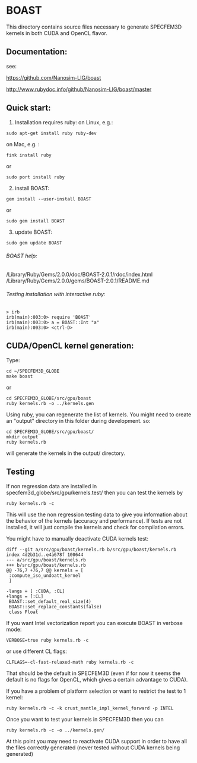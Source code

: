 # BOAST

This directory contains source files necessary to generate SPECFEM3D kernels in both CUDA and OpenCL flavor.


## Documentation:

see:

https://github.com/Nanosim-LIG/boast

http://www.rubydoc.info/github/Nanosim-LIG/boast/master


## Quick start:

1. Installation requires ruby:
  on Linux, e.g.:
  ```
  sudo apt-get install ruby ruby-dev
  ```

  on Mac, e.g. :
  ```
  fink install ruby
  ```
  or
  ```
  sudo port install ruby
  ```

2. install BOAST:
  ```
  gem install --user-install BOAST
  ```
  or
  ```
  sudo gem install BOAST
  ```

3. update BOAST:
  ```
  sudo gem update BOAST
  ```

###### BOAST help:

  /Library/Ruby/Gems/2.0.0/doc/BOAST-2.0.1/rdoc/index.html
  /Library/Ruby/Gems/2.0.0/gems/BOAST-2.0.1/README.md

###### Testing installation with interactive ruby:

```
> irb
irb(main):003:0> require 'BOAST'
irb(main):003:0> a = BOAST::Int "a"
irb(main):003:0> <ctrl-D>
```


## CUDA/OpenCL kernel generation:
Type:
```
cd ~/SPECFEM3D_GLOBE
make boast
```
or
```
cd SPECFEM3D_GLOBE/src/gpu/boast
ruby kernels.rb -o ../kernels.gen
```

Using ruby, you can regenerate the list of kernels. You might need to create an "output" directory in this folder during development.
so:
```
cd SPECFEM3D_GLOBE/src/gpu/boast/
mkdir output
ruby kernels.rb
```

will generate the kernels in the output/ directory.


## Testing

If non regression data are installed in specfem3d_globe/src/gpu/kernels.test/ then you can test the kernels by
```
ruby kernels.rb -c
```

This will use the non regression testing data to give you information about the behavior of the kernels (accuracy and performance).
If tests are not installed, it will just compile the kernels and check for compilation errors.

You might have to manually deactivate CUDA kernels test:
```
diff --git a/src/gpu/boast/kernels.rb b/src/gpu/boast/kernels.rb
index 4d2b31d..e4a678f 100644
--- a/src/gpu/boast/kernels.rb
+++ b/src/gpu/boast/kernels.rb
@@ -76,7 +76,7 @@ kernels = [
 :compute_iso_undoatt_kernel
 ]

-langs = [ :CUDA, :CL]
+langs = [:CL]
 BOAST::set_default_real_size(4)
 BOAST::set_replace_constants(false)
 class Float
```

If you want Intel vectorization report you can execute BOAST in verbose mode:
```
VERBOSE=true ruby kernels.rb -c
```
or use different CL flags:
```
CLFLAGS=-cl-fast-relaxed-math ruby kernels.rb -c
```

That should be the default in SPECFEM3D (even if for now it seems the default is no flags for OpenCL, which gives a certain advantage to CUDA).

If you have a problem of platform selection or want to restrict the test to 1 kernel:
```
ruby kernels.rb -c -k crust_mantle_impl_kernel_forward -p INTEL
```

Once you want to test your kernels in SPECFEM3D then you can
```
ruby kernels.rb -c -o ../kernels.gen/
```

At this point you may need to reactivate CUDA support in order to have all the files correctly generated
(never tested without CUDA kernels being generated)
